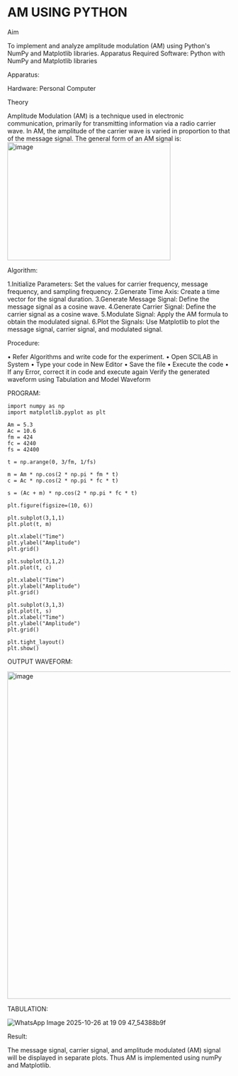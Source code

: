 # AM USING PYTHON
Aim

To implement and analyze amplitude modulation (AM) using Python's NumPy and Matplotlib libraries. Apparatus Required
Software: Python with NumPy and Matplotlib libraries

Apparatus:

Hardware: Personal Computer

Theory

Amplitude Modulation (AM) is a technique used in electronic communication, primarily for transmitting information via a radio carrier wave. In AM, the amplitude of the carrier wave is varied in proportion to that of the message signal. The general form of an AM signal is:
<img width="368" height="266" alt="image" src="https://github.com/user-attachments/assets/9a556d06-da9c-4586-93bb-53101452288f" />



Algorithm:

1.Initialize Parameters: Set the values for carrier frequency, message frequency, and sampling frequency.
2.Generate Time Axis: Create a time vector for the signal duration.
3.Generate Message Signal: Define the message signal as a cosine wave.
4.Generate Carrier Signal: Define the carrier signal as a cosine wave.
5.Modulate Signal: Apply the AM formula to obtain the modulated signal.
6.Plot the Signals: Use Matplotlib to plot the message signal, carrier signal, and modulated signal.

Procedure:

• Refer Algorithms and write code for the experiment. 
• Open SCILAB in System • Type your code in New Editor 
• Save the file • Execute the code
• If any Error, correct it in code and execute again Verify the generated waveform using Tabulation and Model Waveform

PROGRAM:
```
import numpy as np
import matplotlib.pyplot as plt

Am = 5.3
Ac = 10.6
fm = 424
fc = 4240
fs = 42400

t = np.arange(0, 3/fm, 1/fs)

m = Am * np.cos(2 * np.pi * fm * t)
c = Ac * np.cos(2 * np.pi * fc * t)

s = (Ac + m) * np.cos(2 * np.pi * fc * t)

plt.figure(figsize=(10, 6))

plt.subplot(3,1,1)
plt.plot(t, m)

plt.xlabel("Time")
plt.ylabel("Amplitude")
plt.grid()

plt.subplot(3,1,2)
plt.plot(t, c)

plt.xlabel("Time")
plt.ylabel("Amplitude")
plt.grid()

plt.subplot(3,1,3)
plt.plot(t, s)
plt.xlabel("Time")
plt.ylabel("Amplitude")
plt.grid()

plt.tight_layout()
plt.show()
```

OUTPUT WAVEFORM:

<img width="1238" height="738" alt="image" src="https://github.com/user-attachments/assets/14d45c05-021f-4d55-a045-d4130d515942" />


TABULATION:


![WhatsApp Image 2025-10-26 at 19 09 47_54388b9f](https://github.com/user-attachments/assets/1b1bc905-3a44-422c-a9b5-098ae562608e)

Result:


The message signal, carrier signal, and amplitude modulated (AM) signal will be displayed in separate plots. Thus AM is implemented using numPy and Matplotlib.


